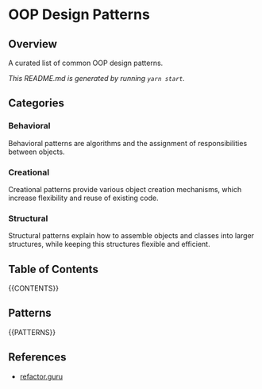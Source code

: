 # OOP Design Patterns
## Overview
A curated list of common OOP design patterns.

*This README.md is generated by running `yarn start`.*

## Categories
### Behavioral
Behavioral patterns are algorithms and the assignment of responsibilities between objects.
### Creational
Creational patterns provide various object creation mechanisms, which increase flexibility and reuse of existing code.
### Structural
Structural patterns explain how to assemble objects and classes into larger structures, while keeping this structures flexible and efficient.

## Table of Contents
{{CONTENTS}}

## Patterns
{{PATTERNS}}

## References
- [refactor.guru](https://refactoring.guru/design-patterns)
